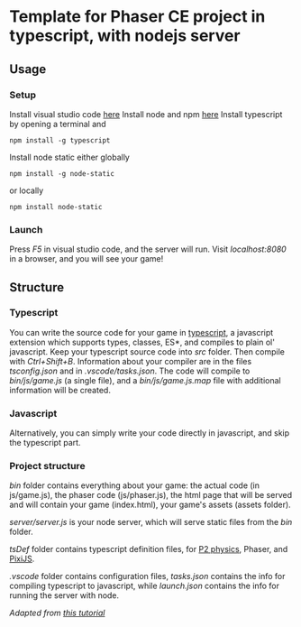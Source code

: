# Template for Phaser CE project in typescript, with nodejs server
## Usage
### Setup
Install visual studio code [here](https://code.visualstudio.com/)
Install node and npm [here](https://nodejs.org/en/)
Install typescript by opening a terminal and
```
npm install -g typescript
```
Install node static either globally
```
npm install -g node-static
```
or locally
```
npm install node-static
```
### Launch
Press *F5* in visual studio code, and the server will run.
Visit *localhost:8080* in a browser, and you will see your game!

## Structure

### Typescript

You can write the source code for your game in [typescript](https://www.typescriptlang.org/docs/handbook/typescript-in-5-minutes.html), a javascript extension which supports types, classes, ES\*, and compiles to plain ol' javascript.
Keep your typescript source code into *src* folder.
Then compile with *Ctrl+Shift+B*. 
Information about your compiler are in the files *tsconfig.json* and in *.vscode/tasks.json*.
The code will compile to *bin/js/game.js* (a single file), and a *bin/js/game.js.map* file with additional information will be created.

### Javascript

Alternatively, you can simply write your code directly in javascript, and skip the typescript part.

### Project structure

*bin* folder contains everything about your game: the actual code (in js/game.js), the phaser code (js/phaser.js), the html page that will be served and will contain your game (index.html), your game's assets (assets folder).

*server/server.js* is your node server, which will serve static files from the *bin* folder.

*tsDef* folder contains typescript definition files, for [P2 physics](https://schteppe.github.io/p2.js/), Phaser, and [PixiJS](http://www.pixijs.com/).

*.vscode* folder contains configuration files, *tasks.json* contains the info for compiling typescript to javascript, while *launch.json* contains the info for running the server with node.



*Adapted from [this tutorial](https://divillysausages.com/2015/06/09/using-phaser-with-visual-studio-code/)*